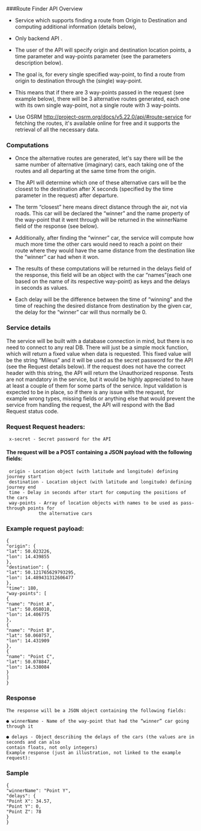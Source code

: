 

###Route Finder API Overview

* Service which supports finding a route from Origin to Destination and computing
additional information (details below), 

* Only backend API .

* The user of the API will specify origin and destination location points, a time parameter
and way-points parameter (see the parameters description below). 

* The goal is, for every single specified way-point, to find a route from origin to destination through the (single) way-point.

* This means that if there are 3 way-points passed in the request (see example below), there will
be 3 alternative routes generated, each one with its own single way-point, not a single route with
3 way-points. 

* Use OSRM http://project-osrm.org/docs/v5.22.0/api/#route-service for fetching the routes, it's available online for free and it supports the retrieval of all the necessary data.

### Computations
* Once the alternative routes are generated, let's say there will be the same number of alternative
(imaginary) cars, each taking one of the routes and all departing at the same time from the
origin. 
* The API will determine which one of these alternative cars will be the closest to the
destination after X seconds (specified by the time parameter in the request) after departure.

* The term “closest” here means direct distance through the air, not via roads. This car will be
declared the “winner” and the name property of the way-point that it went through will be returned
in the winnerName field of the response (see below).

* Additionally, after finding the “winner” car, the service will compute how much more time the
other cars would need to reach a point on their route where they would have the same distance
from the destination like the “winner” car had when it won. 

* The results of these computations will be returned in the delays field of the response, this field will be an object with the car “names”(each one based on the name of its respective way-point) as keys and the delays in seconds as values. 

* Each delay will be the difference between the time of “winning” and the time of reaching
the desired distance from destination by the given car, the delay for the “winner” car will thus
normally be 0.

### Service details

The service will be built with a database connection in mind, but there is no need to connect to
any real DB. 
There will just be a simple mock function, which will return a fixed value when data
is requested. 
This fixed value will be the string “Mileus” and it will be used as the secret
password for the API (see the Request details below). 
If the request does not have the correct header with this string, the API will return the Unauthorized response.
Tests are not mandatory in the service, but it would be highly appreciated to have at least a
couple of them for some parts of the service.
Input validation is expected to be in place, so if there is any issue with the request, for example
wrong types, missing fields or anything else that would prevent the service from handling the
request, the API will respond with the Bad Request status code.

### Request Request headers:
	 x-secret - Secret password for the API
#### The request will be a POST containing a JSON payload with the following fields:
	 origin - Location object (with latitude and longitude) defining journey start
	 destination - Location object (with latitude and longitude) defining journey end
	 time - Delay in seconds after start for computing the positions of the cars
	 way-points - Array of location objects with names to be used as pass-through points for
				the alternative cars

### Example request payload:

	{
	"origin": {
	"lat": 50.023226,
	"lon": 14.439855
	},
	"destination": {
	"lat": 50.121765629793295,
	"lon": 14.489431312606477
	},
	"time": 180,
	"way-points": [
	{
	"name": "Point A",
	"lat": 50.058010,
	"lon": 14.406775
	},
	{
	"name": "Point B",
	"lat": 50.060757,
	"lon": 14.431909
	},
	{
	"name": "Point C",
	"lat": 50.078847,
	"lon": 14.538084
	}
	]
	}

### Response
	
	The response will be a JSON object containing the following fields:
	
	● winnerName - Name of the way-point that had the “winner” car going through it
	
	● delays - Object describing the delays of the cars (the values are in seconds and can also
	contain floats, not only integers)
	Example response (just an illustration, not linked to the example request):

### Sample
	{
	"winnerName": "Point Y",
	"delays": {
	"Point X": 34.57,
	"Point Y": 0,
	"Point Z": 78
	}
	}